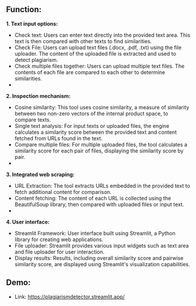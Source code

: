 ## Function:

**1. Text input options:**
- Check text: Users can enter text directly into the provided text area. This text is then compared with other texts to find similarities.
- Check File: Users can upload text files (.docx, .pdf, .txt) using the file uploader. The content of the uploaded file is extracted and used to detect plagiarism.
- Check multiple files together: Users can upload multiple text files. The contents of each file are compared to each other to determine similarities.
- 
**2. Inspection mechanism:**
- Cosine similarity: This tool uses cosine similarity, a measure of similarity between two non-zero vectors of the internal product space, to compare texts.
- Single text analysis: For input texts or uploaded files, the engine calculates a similarity score between the provided text and content fetched from URLs found in the text.
- Compare multiple files: For multiple uploaded files, the tool calculates a similarity score for each pair of files, displaying the similarity score by pair.
- 
**3. Integrated web scraping:**
- URL Extraction: The tool extracts URLs embedded in the provided text to fetch additional content for comparison.
- Content fetching: The content of each URL is collected using the BeautifulSoup library, then compared with uploaded files or input text.
- 
**4. User interface:**
- Streamlit Framework: User interface built using Streamlit, a Python library for creating web applications.
- File uploader: Streamlit provides various input widgets such as text area and file uploader for user interaction.
- Display results: Results, including overall similarity score and pairwise similarity score, are displayed using Streamlit's visualization capabilities.

## Demo:
- Link: https://plagiarismdetector.streamlit.app/
